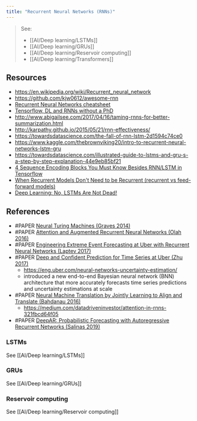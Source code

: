 ```yaml
---
title: "Recurrent Neural Networks (RNNs)"
---
```


> See:
> - [[AI/Deep learning/LSTMs]]
> - [[AI/Deep learning/GRUs]]
> - [[AI/Deep learning/Reservoir computing]] 
> - [[AI/Deep learning/Transformers]]

## Resources
- https://en.wikipedia.org/wiki/Recurrent_neural_network
- https://github.com/kjw0612/awesome-rnn
- [Recurrent Neural Networks cheatsheet](https://stanford.edu/~shervine/teaching/cs-230/cheatsheet-recurrent-neural-networks)
- [Tensorflow, DL and RNNs without a PhD](https://docs.google.com/presentation/d/e/2PACX-1vRouwj_3cYsmLrNNI3Uq5gv5-hYp_QFdeoan2GlxKgIZRSejozruAbVV0IMXBoPsINB7Jw92vJo2EAM/pub?slide=id.p)
- http://www.abigailsee.com/2017/04/16/taming-rnns-for-better-summarization.html
- http://karpathy.github.io/2015/05/21/rnn-effectiveness/
- https://towardsdatascience.com/the-fall-of-rnn-lstm-2d1594c74ce0
- https://www.kaggle.com/thebrownviking20/intro-to-recurrent-neural-networks-lstm-gru
- https://towardsdatascience.com/illustrated-guide-to-lstms-and-gru-s-a-step-by-step-explanation-44e9eb85bf21
- [4 Sequence Encoding Blocks You Must Know Besides RNN/LSTM in Tensorflow](https://hanxiao.github.io/2018/06/24/4-Encoding-Blocks-You-Need-to-Know-Besides-LSTM-RNN-in-Tensorflow/)
- [When Recurrent Models Don't Need to be Recurrent (recurrent vs feed-forward models)](http://www.offconvex.org/2018/07/27/approximating-recurrent/)
- [Deep Learning: No, LSTMs Are Not Dead!](https://towardsdatascience.com/deep-learning-no-lstms-are-not-dead-20217553b87a)

## References
- #PAPER [Neural Turing Machines (Graves 2014)](http://arxiv.org/abs/1410.5401)
- #PAPER [Attention and Augmented Recurrent Neural Networks (Olah 2016)](http://distill.pub/2016/augmented-rnns/)
- #PAPER [Engineering Extreme Event Forecasting at Uber with Recurrent Neural Networks (Laptev 2017)](https://eng.uber.com/neural-networks/)
- #PAPER [Deep and Confident Prediction for Time Series at Uber (Zhu 2017)](https://arxiv.org/abs/1709.01907)
	- https://eng.uber.com/neural-networks-uncertainty-estimation/ 
	- introduced a new end-to-end Bayesian neural network (BNN) architecture that more accurately forecasts time series predictions and uncertainty estimations at scale
- #PAPER [Neural Machine Translation by Jointly Learning to Align and Translate (Bahdanau 2016)](https://arxiv.org/abs/1409.0473)
	- https://medium.com/datadriveninvestor/attention-in-rnns-321fbcd64f05
- #PAPER [DeepAR: Probabilistic Forecasting with Autoregressive Recurrent Networks (Salinas 2019)](https://arxiv.org/abs/1704.04110)            

### LSTMs
See [[AI/Deep learning/LSTMs]]

### GRUs
See [[AI/Deep learning/GRUs]]

### Reservoir computing
See [[AI/Deep learning/Reservoir computing]]






